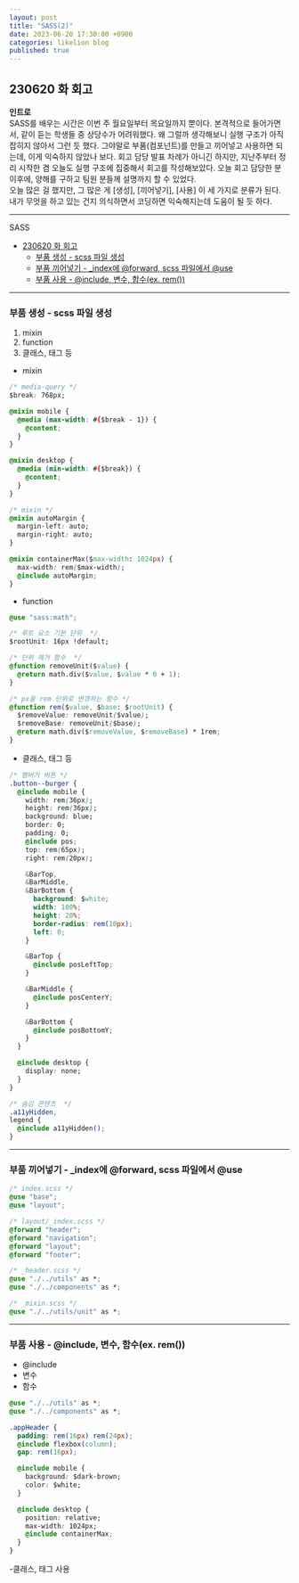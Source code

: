 ```yaml
---
layout: post
title: "SASS(2)"
date: 2023-06-20 17:30:00 +0900
categories: likelion blog
published: true
---
```


## 230620 화 회고

**인트로**  
SASS를 배우는 시간은 이번 주 월요일부터 목요일까지 뿐이다. 본격적으로 들어가면서, 같이 듣는 학생들 중 상당수가 어려워했다. 왜 그럴까 생각해보니 실행 구조가 아직 잡히지 않아서 그런 듯 했다. 그야말로 부품(컴포넌트)를 만들고 끼어넣고 사용하면 되는데, 이게 익숙하지 않았나 보다. 회고 담당 발표 차례가 아니긴 하지만, 지난주부터 정리 시작한 겸 오늘도 실행 구조에 집중해서 회고를 작성해보았다. 오늘 회고 담당한 분 이후에, 양해를 구하고 팀원 분들께 설명까지 할 수 있었다.  
오늘 많은 걸 했지만, 그 많은 게 [생성], [끼어넣기], [사용] 이 세 가지로 분류가 된다. 내가 무엇을 하고 있는 건지 의식하면서 코딩하면 익숙해지는데 도움이 될 듯 하다.

---

SASS

- [230620 화 회고](#230620-화-회고)
  - [부품 생성 - scss 파일 생성](#부품-생성---scss-파일-생성)
  - [부품 끼어넣기 - \_index에 @forward, scss 파일에서 @use](#부품-끼어넣기---_index에-forward-scss-파일에서-use)
  - [부품 사용 - @include, 변수, 함수(ex. rem())](#부품-사용---include-변수-함수ex-rem)

---

### 부품 생성 - scss 파일 생성

1. mixin
2. function
3. 클래스, 태그 등

- mixin

```css
/* media-query */
$break: 768px;

@mixin mobile {
  @media (max-width: #{$break - 1}) {
    @content;
  }
}

@mixin desktop {
  @media (min-width: #{$break}) {
    @content;
  }
}

/* mixin */
@mixin autoMargin {
  margin-left: auto;
  margin-right: auto;
}

@mixin containerMax($max-width: 1024px) {
  max-width: rem($max-width);
  @include autoMargin;
}
```

- function

```css
@use "sass:math";

/* 루트 요소 기본 단위  */
$rootUnit: 16px !default;

/* 단위 제거 함수  */
@function removeUnit($value) {
  @return math.div($value, $value * 0 + 1);
}

/* px을 rem 단위로 변경하는 함수 */
@function rem($value, $base: $rootUnit) {
  $removeValue: removeUnit($value);
  $removeBase: removeUnit($base);
  @return math.div($removeValue, $removeBase) * 1rem;
}
```

- 클래스, 태그 등

```css
/* 햄버거 버튼 */
.button--burger {
  @include mobile {
    width: rem(36px);
    height: rem(36px);
    background: blue;
    border: 0;
    padding: 0;
    @include pos;
    top: rem(65px);
    right: rem(20px);

    &BarTop,
    &BarMiddle,
    &BarBottom {
      background: $white;
      width: 100%;
      height: 20%;
      border-radius: rem(10px);
      left: 0;
    }

    &BarTop {
      @include posLeftTop;
    }

    &BarMiddle {
      @include posCenterY;
    }

    &BarBottom {
      @include posBottomY;
    }
  }

  @include desktop {
    display: none;
  }
}

/* 숨김 콘텐츠  */
.a11yHidden,
legend {
  @include a11yHidden();
}
```

---

### 부품 끼어넣기 - \_index에 @forward, scss 파일에서 @use

```css
/* index.scss */
@use "base";
@use "layout";
```

```css
/* layout/_index.scss */
@forward "header";
@forward "navigation";
@forward "layout";
@forward "footer";
```

```css
/* _header.scss */
@use "./../utils" as *;
@use "./../components" as *;
```

```css
/* _mixin.scss */
@use "./../utils/unit" as *;
```

---

### 부품 사용 - @include, 변수, 함수(ex. rem())

- @include
- 변수
- 함수

```css
@use "./../utils" as *;
@use "./../components" as *;

.appHeader {
  padding: rem(16px) rem(24px);
  @include flexbox(column);
  gap: rem(16px);

  @include mobile {
    background: $dark-brown;
    color: $white;
  }

  @include desktop {
    position: relative;
    max-width: 1024px;
    @include containerMax;
  }
}
```

-클래스, 태그 사용
